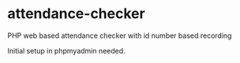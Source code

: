 # attendance-checker
PHP web based attendance checker with id number based recording

Initial setup in phpmyadmin needed.
